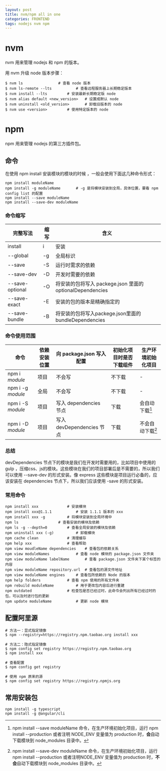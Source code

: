 ```yaml
---
layout: post
title: nvm/npm all in one
categories: FRONTEND
tags: nodejs nvm npm
---
```

# nvm

nvm 用来管理 nodejs 和 npm 的版本。

用 nvm 升级 node 版本步骤：

```shell
$ nvm ls				# 查看 node 版本
$ nvm ls-remote --lts			# 查看远程服务器上长期稳定版本
$ nvm install --lts			# 安装最新长期稳定版 node
$ nvm alias default <new_version>	# 设置成默认 node
$ nvm uninstall <old_version>		# 卸载旧版本的 node
$ nvm use <version>			# 使用特定版本的 node
```

# npm

npm 用来管理 nodejs 的第三方插件包。

## 命令

在使用 npm install 安装模块的模块的时候 ，一般会使用下面这几种命令形式：

```shell
npm install moduleName
npm install -g moduleName		# -g 是将模块安装到全局，具体位置，要看 npm config list 的配置
npm install --save moduleName
npm install --save-dev moduleName
```

### 命令缩写

| 完整写法           | 缩写 | 含义                                                      |
| ------------------ | ---- | --------------------------------------------------------- |
| install            | i    | 安装                                                      |
| \-\-global         | \-g  | 全局标识                                                  |
| \-\-save           | \-S  | 运行时需求的依赖                                          |
| \-\-save\-dev      | -D   | 开发时需要的依赖                                          |
| \-\-save\-optional | \-O  | 将安装的包将写入 packege.json 里面的 optionalDependencies |
| \-\-save\-exact    | \-E  | 安装的包的版本是精确指定的                                |
| \-\-save\-bundle   | \-B  | 将安装的包将写入packege.json里面的bundleDependencies      |

### 命令使用范围

| 命令               | 依赖安装位置 | 向 package.json 写入配置  | 初始化项目时是否下载组件 | 生产环境初始化项目 |
| ------------------ | ------------ | ------------------------- | ------------------------ | ------------------ |
| npm i *module*     | 项目         | 不会写                    | 不下载                   | \-                 |
| npm i \-g *module* | 全局         | 不会写                    | 不下载                   | \-                 |
| npm i \-S *module* | 项目         | 写入 dependencies 节点    | 下载                     | 会自动下载[^1]     |
| npm i \-D *module* | 项目         | 写入 devDependencies 节点 | 下载                     | 不会自动下载[^2]   |

[^1]:npm install --save moduleName 命令，在生产环境初始化项目，运行 npm install --production 或者注明 NODE_ENV 变量值为 production 时，**会**自动下载模块到 node_modules 目录中。
[^2]:npm install --save-dev moduleName 命令，在生产环境初始化项目，运行 npm install --production 或者注明NODE_ENV 变量值为 production 时，**不会**自动下载模块到 node_modules 目录中。

### 总结

devDependencies 节点下的模块是我们在开发时需要用的，比如项目中使用的 gulp ，压缩css、js的模块。这些模块在我们的项目部署后是不需要的，所以我们可以使用 \-\-save\-dev 的形式安装。像 express 这些模块是项目运行必备的，应该安装在 dependencies 节点下，所以我们应该使用 \-save 的形式安装。

### 常用命令

```shell
npm install xxx				# 安装模块
npm install xxx@1.1.1			# 安装 1.1.1 版本的 xxx
npm install xxx -g			# 将模块安装到全局环境中
npm ls					# 查看安装的模块及依赖
npm ls -g --depth=0			# 查看全局安装的模块及依赖
npm uninstall xxx (-g)			# 卸载模块
npm cache clean				# 清理缓存
npm help xxx				# 查看帮助
npm view moudleName dependencies	# 查看包的依赖关系
npm view moduleNames  			# 查看 node 模块的 package.json 文件夹
npm view moduleName labelName		# 查看 package.json 文件夹下某个标签的内容
npm view moduleName repository.url	# 查看包的源文件地址
npm view moduleName engines		# 查看包所依赖的 Node 的版本
npm help folders			# 查看 npm 使用的所有文件夹
npm rebuild moduleName			# 用于更改包内容后进行重建
npm outdated				# 检查包是否已经过时，此命令会列出所有已经过时的包，可以及时进行包的更新
npm update moduleName			# 更新 node 模块
```

## 配置阿里源

```shell
# 方法一：显式指定镜像
$ npm --registry=https://registry.npm.taobao.org install xxx

# 方法二：隐式指定镜像
$ npm config set registry https://registry.npm.taobao.org
$ npm install xxx

# 查看配置
$ npm config get registry

# 使用 npm 原来的源
$ npm config set registry https://registry.npmjs.org
```

## 常用安装包

```shell
npm install -g typescript
npm install -g @angular/cli

```

